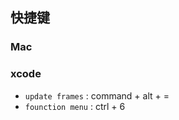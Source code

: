 ## 快捷键

### Mac



### xcode

- `update frames`	:	command + alt + =
- `founction menu` 	:	ctrl + 6

